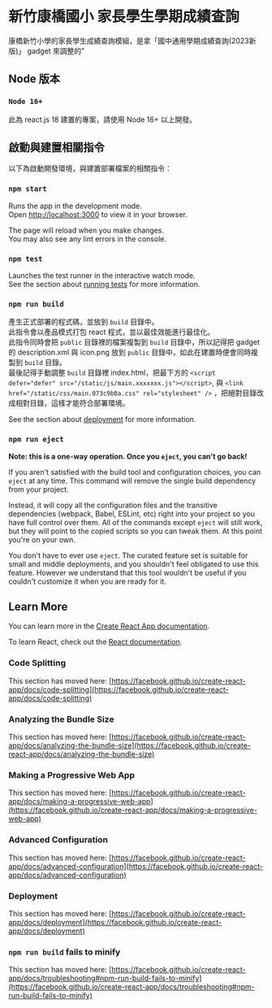 # 新竹康橋國小 家長學生學期成績查詢

康橋新竹小學的家長學生成績查詢模組，是拿「國中通用學期成績查詢(2023新版)」 gadget 來調整的"

## Node 版本

### `Node 16+`

此為 react.js 18 建置的專案，請使用 Node 16+ 以上開發。

## 啟動與建置相關指令

以下為啟動開發環境，與建置部署檔案的相關指令：

### `npm start`

Runs the app in the development mode.\
Open [http://localhost:3000](http://localhost:3000) to view it in your browser.

The page will reload when you make changes.\
You may also see any lint errors in the console.

### `npm test`

Launches the test runner in the interactive watch mode.\
See the section about [running tests](https://facebook.github.io/create-react-app/docs/running-tests) for more information.

### `npm run build`

產生正式部署的程式碼，並放到 `build` 目錄中。\
此指令會以產品模式打包 react 程式，並以最佳效能進行最佳化。\
此指令同時會把 `public` 目錄裡的檔案複製到 `build` 目錄中，所以記得把 gadget 的 description.xml 與 icon.png 放到 `public` 目錄中，如此在建置時便會同時複製到 `build` 目錄。\
最後記得手動調整 `build` 目錄裡 index.html，把最下方的 `<script defer="defer" src="/static/js/main.xxxxxxx.js"></script>`, 與
    `<link href="/static/css/main.073c9b0a.css" rel="stylesheet" />` ，把絕對目錄改成相對目錄，這樣才能符合部署環境。

See the section about [deployment](https://facebook.github.io/create-react-app/docs/deployment) for more information.

### `npm run eject`

**Note: this is a one-way operation. Once you `eject`, you can't go back!**

If you aren't satisfied with the build tool and configuration choices, you can `eject` at any time. This command will remove the single build dependency from your project.

Instead, it will copy all the configuration files and the transitive dependencies (webpack, Babel, ESLint, etc) right into your project so you have full control over them. All of the commands except `eject` will still work, but they will point to the copied scripts so you can tweak them. At this point you're on your own.

You don't have to ever use `eject`. The curated feature set is suitable for small and middle deployments, and you shouldn't feel obligated to use this feature. However we understand that this tool wouldn't be useful if you couldn't customize it when you are ready for it.

## Learn More

You can learn more in the [Create React App documentation](https://facebook.github.io/create-react-app/docs/getting-started).

To learn React, check out the [React documentation](https://reactjs.org/).

### Code Splitting

This section has moved here: [https://facebook.github.io/create-react-app/docs/code-splitting](https://facebook.github.io/create-react-app/docs/code-splitting)

### Analyzing the Bundle Size

This section has moved here: [https://facebook.github.io/create-react-app/docs/analyzing-the-bundle-size](https://facebook.github.io/create-react-app/docs/analyzing-the-bundle-size)

### Making a Progressive Web App

This section has moved here: [https://facebook.github.io/create-react-app/docs/making-a-progressive-web-app](https://facebook.github.io/create-react-app/docs/making-a-progressive-web-app)

### Advanced Configuration

This section has moved here: [https://facebook.github.io/create-react-app/docs/advanced-configuration](https://facebook.github.io/create-react-app/docs/advanced-configuration)

### Deployment

This section has moved here: [https://facebook.github.io/create-react-app/docs/deployment](https://facebook.github.io/create-react-app/docs/deployment)

### `npm run build` fails to minify

This section has moved here: [https://facebook.github.io/create-react-app/docs/troubleshooting#npm-run-build-fails-to-minify](https://facebook.github.io/create-react-app/docs/troubleshooting#npm-run-build-fails-to-minify)
